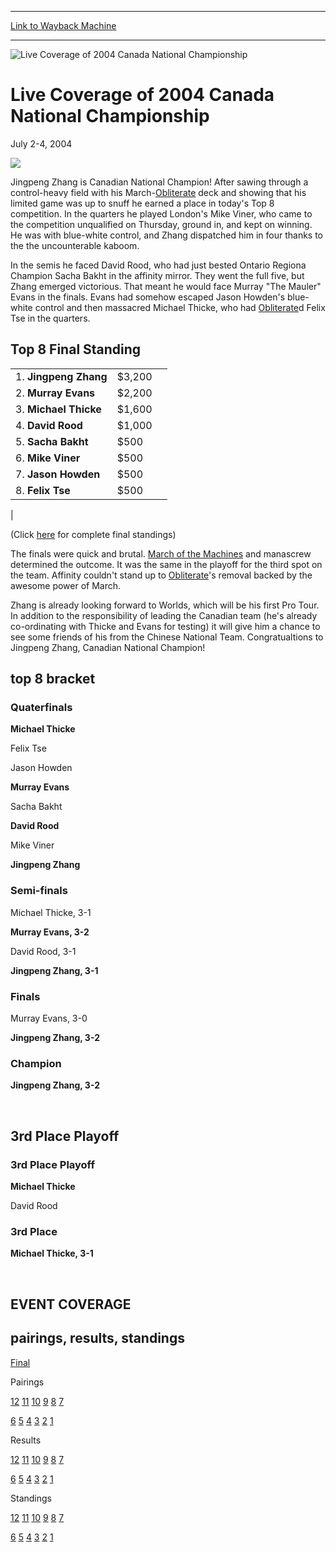 
---
[Link to Wayback Machine](https://web.archive.org/web/20161101221832/http://magic.wizards.com/en/events/coverage/cannat04)

[_metadata_:description]:- "&#13;"
[_metadata_:generator]:- "Drupal 7 (http://drupal.org)"
[_metadata_:node]:- "526576"
[_metadata_:source]:- "div-block-system-main"
[_metadata_:title]:- "Live Coverage of 2004 Canada National Championship"
[_metadata_:wayback_capture_timestamp]:- "2016-11-01 22:18:32"
[_metadata_:wayback_raw_url]:- "https://web.archive.org/web/20161101221832id_/http://magic.wizards.com/en/events/coverage/cannat04"
[_metadata_:wayback_url]:- "http://magic.wizards.com/en/events/coverage/cannat04"
---







![Live Coverage of 2004 Canada National Championship](https://media.magic.wizards.com/images/banner/large_1_4.jpg)





Live Coverage of 2004 Canada National Championship
==================================================




July 2-4, 2004












![](https://media.magic.wizards.com/image_legacy_migration/sideboard/images/canat04/fin.jpg)


Jingpeng Zhang is Canadian National Champion! After sawing through a control-heavy field with his March-[Obliterate](http://gatherer.wizards.com/Pages/Card/Details.aspx?name=Obliterate) deck and showing that his limited game was up to snuff he earned a place in today's Top 8 competition. In the quarters he played London's Mike Viner, who came to the competition unqualified on Thursday, ground in, and kept on winning. He was with blue-white control, and Zhang dispatched him in four thanks to the the uncounterable kaboom.


In the semis he faced David Rood, who had just bested Ontario Regiona Champion Sacha Bakht in the affinity mirror. They went the full five, but Zhang emerged victorious. That meant he would face Murray "The Mauler" Evans in the finals. Evans had somehow escaped Jason Howden's blue-white control and then massacred Michael Thicke, who had [Obliterate](http://gatherer.wizards.com/Pages/Card/Details.aspx?name=Obliterate)d Felix Tse in the quarters.




Top 8 Final Standing
--------------------




|  |  |  |
| --- | --- | --- |
| 1. **Jingpeng Zhang** | $3,200 |
| 2. **Murray Evans** | $2,200 |
| 3. **Michael Thicke** | $1,600 |
| 4. **David Rood** | $1,000 |
| 5. **Sacha Bakht** | $500 |
| 6. **Mike Viner** | $500 |
| 7. **Jason Howden** | $500 |
| 8. **Felix Tse** | $500 |
|


(Click [here](/en/articles/archive/event-coverage/live-coverage-2004-canada-national-championship-2004-07-04-9) for complete final standings)


The finals were quick and brutal. [March of the Machines](http://gatherer.wizards.com/Pages/Card/Details.aspx?name=March+of+the+Machines) and manascrew determined the outcome. It was the same in the playoff for the third spot on the team. Affinity couldn't stand up to [Obliterate](http://gatherer.wizards.com/Pages/Card/Details.aspx?name=Obliterate)'s removal backed by the awesome power of March.


Zhang is already looking forward to Worlds, which will be his first Pro Tour. In addition to the responsibility of leading the Canadian team (he's already co-ordinating with Thicke and Evans for testing) it will give him a chance to see some friends of his from the Chinese National Team. Congratualtions to Jingpeng Zhang, Canadian National Champion!



top 8 bracket
-------------





### Quaterfinals





**Michael Thicke**




Felix Tse






Jason Howden




**Murray Evans**






Sacha Bakht




**David Rood**






Mike Viner




**Jingpeng Zhang**







### Semi-finals





Michael Thicke, 3-1




**Murray Evans, 3-2**






David Rood, 3-1




**Jingpeng Zhang, 3-1**







### Finals





Murray Evans, 3-0




**Jingpeng Zhang, 3-2**







### Champion





**Jingpeng Zhang, 3-2**








 

3rd Place Playoff
-----------------





### 3rd Place Playoff





**Michael Thicke**




David Rood







### 3rd Place





**Michael Thicke, 3-1**








 


EVENT COVERAGE
--------------




  



pairings, results, standings
----------------------------




[Final](/en/articles/archive/event-coverage/live-coverage-2004-canada-national-championship-2004-07-04-9)




Pairings


[12](/en/articles/archive/event-coverage/live-coverage-2004-canada-national-championship-2004-07-03-9) [11](/en/articles/archive/event-coverage/live-coverage-2004-canada-national-championship-2004-07-03-8) [10](/en/articles/archive/event-coverage/live-coverage-2004-canada-national-championship-2004-07-03-7) [9](/en/articles/archive/event-coverage/live-coverage-2004-canada-national-championship-2004-07-03-12) [8](/en/articles/archive/event-coverage/live-coverage-2004-canada-national-championship-2004-07-03-11) [7](/en/articles/archive/event-coverage/live-coverage-2004-canada-national-championship-2004-07-03-10)


[6](/en/articles/archive/event-coverage/live-coverage-2004-canada-national-championship-2004-07-02-15) [5](/en/articles/archive/event-coverage/live-coverage-2004-canada-national-championship-2004-07-02-14) [4](/en/articles/archive/event-coverage/live-coverage-2004-canada-national-championship-2004-07-02-13) [3](/en/articles/archive/event-coverage/live-coverage-2004-canada-national-championship-2004-07-02-12) [2](/en/articles/archive/event-coverage/live-coverage-2004-canada-national-championship-2004-07-02-11) [1](/en/articles/archive/event-coverage/live-coverage-2004-canada-national-championship-2004-07-02-10)




Results


[12](/en/articles/archive/event-coverage/live-coverage-2004-canada-national-championship-2004-07-03-16) [11](/en/articles/archive/event-coverage/live-coverage-2004-canada-national-championship-2004-07-03-15) [10](/en/articles/archive/event-coverage/live-coverage-2004-canada-national-championship-2004-07-03-14) [9](/en/articles/archive/event-coverage/live-coverage-2004-canada-national-championship-2004-07-03-19) [8](/en/articles/archive/event-coverage/live-coverage-2004-canada-national-championship-2004-07-03-18) [7](/en/articles/archive/event-coverage/live-coverage-2004-canada-national-championship-2004-07-03-17)


[6](/en/articles/archive/event-coverage/live-coverage-2004-canada-national-championship-2004-07-02-23) [5](/en/articles/archive/event-coverage/live-coverage-2004-canada-national-championship-2004-07-02-22) [4](/en/articles/archive/event-coverage/live-coverage-2004-canada-national-championship-2004-07-02-21) [3](/en/articles/archive/event-coverage/live-coverage-2004-canada-national-championship-2004-07-02-20) [2](http://magic.wizards.com/en/articles/archive/event-coverage/live-coverage-2004-canada-national-championship-2004-07-02-19) [1](/en/articles/archive/event-coverage/live-coverage-2004-canada-national-championship-2004-07-02-18)




Standings


[12](/en/articles/archive/event-coverage/live-coverage-2004-canada-national-championship-2004-07-03-22) [11](/en/articles/archive/event-coverage/live-coverage-2004-canada-national-championship-2004-07-03-21) [10](/en/articles/archive/event-coverage/live-coverage-2004-canada-national-championship-2004-07-03-20) [9](/en/articles/archive/event-coverage/live-coverage-2004-canada-national-championship-2004-07-03-25) [8](/en/articles/archive/event-coverage/live-coverage-2004-canada-national-championship-2004-07-03-24) [7](/en/articles/archive/event-coverage/live-coverage-2004-canada-national-championship-2004-07-03-23)


[6](/en/articles/archive/event-coverage/live-coverage-2004-canada-national-championship-2004-07-02-29) [5](/en/articles/archive/event-coverage/live-coverage-2004-canada-national-championship-2004-07-02-28) [4](/en/articles/archive/event-coverage/live-coverage-2004-canada-national-championship-2004-07-02-27) [3](/en/articles/archive/event-coverage/live-coverage-2004-canada-national-championship-2004-07-02-26) [2](/en/articles/archive/event-coverage/live-coverage-2004-canada-national-championship-2004-07-02-25) [1](/en/articles/archive/event-coverage/live-coverage-2004-canada-national-championship-2004-07-03-21)





 

